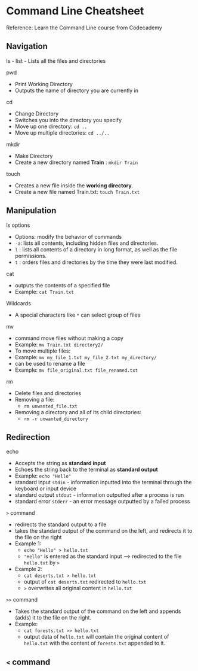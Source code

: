<h1>Command Line Cheatsheet</h1>

Reference: Learn the Command Line course from Codecademy

<h2>Navigation </h2>
ls
- list
- Lists all the files and directories

pwd
- Print Working Directory
- Outputs the name of directory you are currently in

cd
- Change Directory
- Switches you into the directory you specify
- Move up one directory: ```cd ..``` 
- Move up multiple directories: ```cd ../..```

mkdir 
- Make Directory
- Create a new directory named **Train** : ```mkdir Train```

touch 
- Creates a new file inside the **working directory**.
- Create a new file named Train.txt: ```touch Train.txt```

<h2>Manipulation </h2>

ls options
- Options: modify the behavior of commands
- ```-a```: lists all contents, including hidden files and directories.
- ```l``` : lists all contents of a directory in long format, as well as the file permissions.
- ```t``` : orders files and directories by the time they were last modified. 

cat
- outputs the contents of a specified file
- Example: ```cat Train.txt```

Wildcards
- A special characters like ```*``` can select group of files

mv
- command move files without making a copy
- Example: ```mv Train.txt directory2/```
- To move multiple files:
- Example: ```mv my_file_1.txt my_file_2.txt my_directory/```
- can be used to rename a file
- Example: ```mv file_original.txt file_renamed.txt```

rm
- Delete files and directories
- Removing a file: 
    - ```rm unwanted_file.txt```
- Removing a directory and all of its child directories: 
    - ```rm -r unwanted_directory```

<h2>Redirection</h2>

echo
- Accepts the string as **standard input**
- Echoes the string back to the terminal as **standard output**
- Example: ```echo "Hello" ```
- standard input ```stdin``` - information inputted into the terminal through the keyboard or input device
- standard output ```stdout``` - information outputted after a process is run
- standard error ```stderr``` - an error message outputted by a failed process

```>``` command
- redirects the standard output to a file
- takes the standard output of the command on the left, and redirects it to the file on the right
- Example 1:
    -  ```echo "Hello" > hello.txt```
    - ```"Hello"``` is entered as the standard input --> redirected to the file ```hello.txt``` by ```>```
- Example 2:
    - ```cat deserts.txt > hello.txt```
    - output of ```cat deserts.txt``` redirected to ```hello.txt```
    - ```>``` overwrites all original content in ```hello.txt```

```>>``` command
- Takes the standard output of the command on the left and appends (adds) it to the file on the right. 
- Example:
    - ```cat forests.txt >> hello.txt```
    - output data of ```hello.txt``` will contain the original content of ```hello.txt``` with the content of ```forests.txt``` appended to it. 

```<``` command
- 